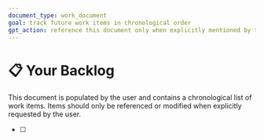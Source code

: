 ```yaml
---
document_type: work_document
goal: track future work items in chronological order
gpt_action: reference this document only when explicitly mentioned by the user
---
```


# 📋 Your Backlog

This document is populated by the user and contains a chronological list of work items. Items should only be referenced or modified when explicitly requested by the user.

- [ ] 
